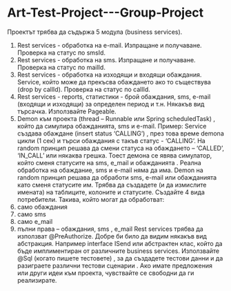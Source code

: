 # Art-Test-Project---Group-Project

Проектът трябва да съдържа 5 модула (business services).
1.	Rest services - обрабoтка на е-mail. Изпращане и получаване. Проверка на статус по smsId.
2.	Rest services  - обработка на sms. Изпращане и получаване. Проверка на статус по mailId.
3.	Rest services  - обработка на изходящи и входящи обаждания. Service, който може да прекъсва обаждането ако то съществува (drop by callId). Проверка на статус по callId.
4.	Rest services - reports, статистики - брой обаждания, sms, e-mail (входящи и изходящи) за определен период и т.н. Някакъв вид търсачка. Използвайте Pageable.
5.	Demon към проекта (thread – Runnable или Spring scheduledTask) , който да симулира обажданията, sms и е-mail. Пример: Service създава обажданe (insert  status ‘CALLING‘) , през това време demona цикли (1 сек) и търси обаждания с такъв статус - ‘CALLING‘. На random принцип решава да смени статуса на обаждането – ‘CALLED’, ‘IN_CALL’ или някаква грешка. Тоест демона се явява симулатор, който сменя статусите на sms, e_mail и обажданията .
Реална обработка на обаждание, sms и е-mail няма да има. Demon на random принцип решава да обработи sms, e-mail или обажданията като сменя статусите им.
Трябва да създадете (и да измислите имената) на таблиците, колоните и статусите.
Създайте 4 вида потребители. Такива, който могат да обработват:
1.	само обаждания
2.	само sms
3.	само e_mail
4.	пълни права – обаждания, sms , e_mail
Rest services  трябва да използват @PreAuthorize.
Добре би било да видим някакъв вид абстракция. Например interface ISend или абстрактен клас, който да бъде имплиментиран от различните business services.
Използвайте @Sql (когато пишете тестовете) , за да създадете тестови данни и да разиграете различни тестови сценарии .
Ако имате предложения или други идеи към проекта, чувствайте се свободни да ги реализирате.
